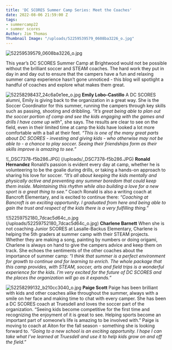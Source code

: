 ```yaml
---
title: 'DC SCORES Summer Camp Series: Meet the Coaches'
date: 2022-08-06 21:59:00 Z
tags:
- summercamp22
- summer scores
Author: Jim Thomas
Thumbnail Image: "/uploads/52259539579_0608ba3226_o.jpg"
---
```


![52259539579_0608ba3226_o.jpg](/uploads/52259539579_0608ba3226_o.jpg)

This year’s DC SCORES Summer Camp at Brightwood would not be possible without the brilliant soccer and STEAM coaches. The hard work they put in day in and day out to ensure that the campers have a fun and relaxing summer camp experience hasn’t gone unnoticed - this blog will spotlight a handful of coaches and explore what makes them great.






![52258298437_24c6a0e1ee_o.jpg](/uploads/52258298437_24c6a0e1ee_o.jpg)
**Emily Lobo-Castillo**
A DC SCORES alumni, Emily is giving back to the organization in a great way. She is the Soccer Coordinator for this summer, running the campers through key skills such as passing, shooting and dribbling. *“It’s great being able to plan out the soccer portion of camp and see the kids engaging with the games and drills I have come up with”*, she says. The results are clear to see on the field, even in their limited time at camp the kids have looked a lot more comfortable with a ball at their feet. *“This is one of the many great parts about DC SCORES - investing and giving kids - who otherwise may not be able to - a chance to play soccer. Seeing their friendships form as their skills improve is amazing to see.”*


![_DSC7378-f5b286.JPG]
(/uploads/_DSC7378-f5b286.JPG)
**Ronald Hernandez**
Ronald’s passion is evident every day at camp, whether he is volunteering to be the goalie during drills, or taking a hands-on approach to sharing his love for soccer. *“It’s all about keeping the kids mentally and physically active and preventing any summer boredom that could keep them inside. Maintaining this rhythm while also building a love for a new sport is a great thing to see.”* Coach Ronald is also a writing coach at Bancroft Elementary, and is excited to continue there: *“Coaching at Bancroft is an exciting opportunity. I graduated from here and being able to gain the trust and respect of the kids there is a very fulfilling thing.”*


![52259752180_7dcac5d64c_o.jpg
(/uploads/52259752180_7dcac5d64c_o.jpg)
**Charlene Barnett**
When she is not coaching Junior SCORES at Lasalle-Backus Elementary, Charlene is helping the 5th graders at summer camp with their STEAM projects. Whether they are making a song, painting by numbers or doing origami, Charlene is always on hand to give the campers advice and keep them on track. She echoes the sentiments of the other coaches about the importance of summer camp: *“I think that summer is a perfect environment for growth to continue and for learning to enrich. The whole package that this camp provides, with STEAM, soccer, arts and field trips is a wonderful experience for the kids. I’m very excited for the future of DC SCORES and the places the organization will go as it expands.”*


![52258299132_b210cc3040_o.jpg](/uploads/52258299132_b210cc3040_o.jpg)
**Paige Scott**
Paige has been brilliant with kids and other coaches alike throughout the summer, always with a smile on her face and making time to chat with every camper. She has been a DC SCORES coach at Truesdell and loves the soccer part of the organization. “Seeing kids become competitive for the first time and recognizing the enjoyment of it is great to see. Helping sports become an important part of someone’s life is amazing to be involved with.” Paige is moving to coach at Aiton for the fall season - something she is looking forward to. *“Going to a new school is an exciting opportunity. I hope I can take what I’ve learned at Truesdell and use it to help kids grow on and off the field.”*